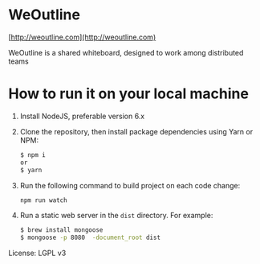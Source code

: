 # WeOutline

[http://weoutline.com](http://weoutline.com)

WeOutline is a shared whiteboard, designed to work among distributed teams

# How to run it on your local machine

1. Install NodeJS, preferable version 6.x
2. Clone the repository, then install package dependencies using Yarn or NPM:
     ```bash
     $ npm i
     or
     $ yarn
     ```

3. Run the following command to build project on each code change:
     ```bash
     npm run watch
     ```

4. Run a static web server in the `dist` directory. For example:
     ```bash
     $ brew install mongoose
     $ mongoose -p 8080  -document_root dist
     ```

License: LGPL v3
